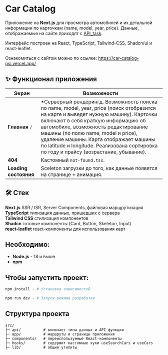 # Car Catalog

Приложение на **Next.js** для просмотра автомобилей и их детальной информации по карточкам (name, model, year, price). Данные, отображаемые на сайте приходят с [API_task](https://ofc-test-01.tspb.su/test-task/vehicles). 

Интерфейс построен на React, TypeScript, Tailwind-CSS, Shadcn/ui и react-leaflet.

Ознакомиться с сайтом можно по ссылке:
<https://car-catalog-psi.vercel.app/>


## ✨ Функционал приложения
| Экран | Возможности |
|-------|-------------|
| **Главная** `/` | *Серверный рендерингд. Возможность поиска по name, model, year, price (поиск отобразится на карте и выведет нужную машину). Карточки включают в себя краткую информацию об автомобиле, возможность редактирование машины (по полю name, model и price), удаление машины. Карта отображает машины по latitude и longitude. Реализована сортировка по году и прайсу (возрастание, убывание).|
| **404** | Кастомный `not-found.tsx`. |
| **Loading состояния** |  Sceleton загрузки до того, как данные появятся на странице + анимация.|


## 🛠 Стек
 **Next.js** SSR / ISR, Server Components, файловая марщрутизация<br>
 **TypeScript** типизация данных, пришедших с сервера<br>
 **Tailwind CSS** стилизация компонентов<br>
 **Shadcn** готовые компоненты (Card, Button, Skeleton, Input)<br>
 **react-leaflet** react-компоненты для использования карт

## Необходимо:

- **Node.js** - 18 и выше
- **npm**

## Чтобы запустить проект: 

```bash
npm install - # Установка зависимостей

npm run dev - # Запуск режима разработки
```
## Структура проекта

```
src/
├─ api/          # включает типы данных и API функции
├─ app/          # маршруты и страницы приложения
├─ components/   # переиспользуемые React-компоненты
├─ hooks/        # содержит кастомные хуки useSearchCars и useCars  
├─ lib/          # общие утилиты
```
